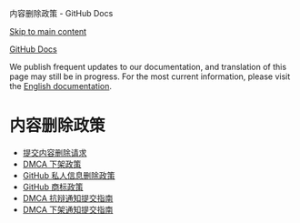 内容删除政策 - GitHub Docs

[Skip to main content](#main-content)

[](/cn)[GitHub Docs](/cn)

We publish frequent updates to our documentation, and translation of this page may still be in progress. For the most current information, please visit the [English documentation](/en).

内容删除政策
==========

* [提交内容删除请求](/cn/site-policy/content-removal-policies/submitting-content-removal-requests)
* [DMCA 下架政策](/cn/site-policy/content-removal-policies/dmca-takedown-policy)
* [GitHub 私人信息删除政策](/cn/site-policy/content-removal-policies/github-private-information-removal-policy)
* [GitHub 商标政策](/cn/site-policy/content-removal-policies/github-trademark-policy)
* [DMCA 抗辩通知提交指南](/cn/site-policy/content-removal-policies/guide-to-submitting-a-dmca-counter-notice)
* [DMCA 下架通知提交指南](/cn/site-policy/content-removal-policies/guide-to-submitting-a-dmca-takedown-notice)
